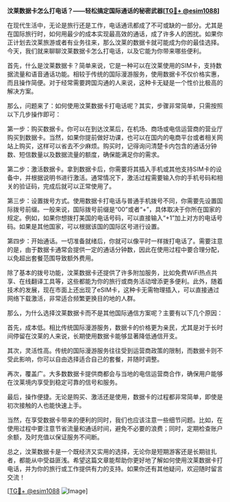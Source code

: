 **汶莱数据卡怎么打电话？——轻松搞定国际通话的秘密武器[[TG💪+ @esim1088](https://t.me/s/esim1088)]**

在现代生活中，无论是旅行还是工作，电话通讯都成了不可或缺的一部分。尤其是在国际旅行时，如何用最少的成本实现最高效的通话，成了许多人的困扰。如果你正计划去汶莱旅游或者有业务往来，那么汶莱的数据卡就可能成为你的最佳选择。今天，我们就来聊聊汶莱数据卡怎么打电话，以及它能为你带来哪些便利。

首先，什么是汶莱数据卡？简单来说，它是一种可以在汶莱使用的SIM卡，支持数据流量和语音通话功能。相较于传统的国际漫游服务，使用数据卡不仅价格实惠，而且操作简便。对于经常需要跨国沟通的人来说，这种卡无疑是一个性价比极高的解决方案。

那么，问题来了：如何使用汶莱数据卡打电话呢？其实，步骤非常简单，只需按照以下几步操作即可：

第一步：购买数据卡。你可以在到达汶莱后，在机场、商场或电信运营商的营业厅购买到数据卡。当然，如果你提前做好功课，也可以在国内的电商平台或者相关网站上购买，这样可以省去不少麻烦。购买时，记得询问清楚卡内包含的通话分钟数、短信数量以及数据流量的额度，确保能满足你的需求。

第二步：激活数据卡。拿到数据卡后，你需要将其插入手机或其他支持SIM卡的设备中，并根据说明书进行激活。通常情况下，激活过程需要输入你的手机号码和相关的验证码，完成后就可以正常使用了。

第三步：设置拨号方式。使用数据卡打电话与普通手机拨号不同，你需要先设置国际拨号前缀。一般来说，国际拨号前缀是“00”或者“+”，具体取决于你所在国家的规定。例如，如果你想拨打美国的电话号码，可以直接输入“+1”加上对方的电话号码。如果是其他国家，可以根据该国的国际区号进行设置。

第四步：开始通话。一切准备就绪后，你就可以像平时一样拨打电话了。需要注意的是，由于数据卡通常会提供一定的通话分钟数，因此在使用过程中要合理分配，以免超出套餐范围导致额外费用。

除了基本的拨号功能，汶莱数据卡还提供了许多附加服务，比如免费WiFi热点共享、在线翻译工具等，这些都能为你的旅行或商务活动增添更多便利。此外，随着技术的发展，现在市面上还出现了eSIM卡，这种卡无需物理插入，可以直接通过网络下载激活，非常适合频繁更换目的地的人群。

那么，为什么选择汶莱数据卡而不是其他国际通信方案呢？主要有以下几个原因：

首先，成本低。相比传统国际漫游服务，数据卡的价格更为亲民，尤其是对于长时间停留在汶莱的人来说，长期使用数据卡能够显著降低通信开支。

其次，灵活性高。传统的国际漫游服务往往受到运营商政策的限制，而数据卡则不受此影响，你可以自由选择适合自己的套餐，并随时调整。

再次，覆盖广。大多数数据卡提供商都会与当地的电信运营商合作，确保用户能够在汶莱境内享受到稳定可靠的信号和服务。

最后，操作便捷。无论是购买、激活还是使用，数据卡的过程都非常简单，即使是初次接触的人也能快速上手。

当然，在享受数据卡带来的便利的同时，我们也应该注意一些细节问题。比如，在使用过程中要注意节省流量和通话时间，避免不必要的浪费；同时，定期检查账户余额，及时充值以保证服务不间断。

总之，汶莱数据卡是一个既经济又实用的选择，无论你是短期游客还是长期驻扎者，都能从中受益匪浅。希望这篇文章能帮助你更好地了解如何使用汶莱数据卡打电话，并为你的旅行或工作提供有力的支持。如果你还有其他疑问，欢迎随时留言交流！

[[TG💪+ @esim1088](https://t.me/s/esim1088) ![Image](https://i.postimg.cc/4NQfJmqS/Snipaste-2025-05-13-00-14-12.png)]